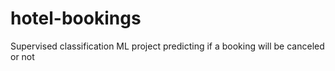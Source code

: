 # hotel-bookings
Supervised classification ML project predicting if a booking will be canceled or not

